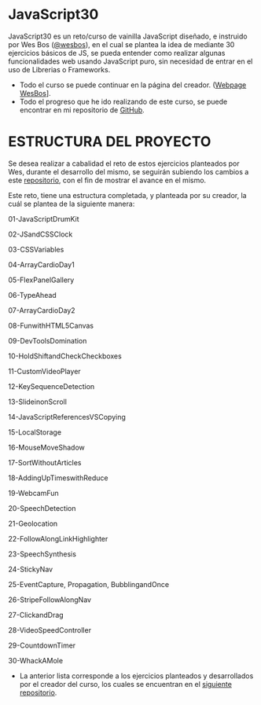 # JavaScript30

JavaScript30 es un reto/curso de vainilla JavaScript diseñado, e instruido por Wes Bos ([@wesbos](https://github.com/wesbos)), en el cual se plantea la idea de mediante 30 ejercicios básicos de JS, se pueda entender como realizar algunas funcionalidades web usando JavaScript puro, sin necesidad de entrar en el uso de Librerias o Frameworks.

- Todo el curso se puede continuar en la página del creador. ([Webpage WesBos](https://wesbos.com/)].
- Todo el progreso que he ido realizando de este curso, se puede encontrar en mi repositorio de [GitHub](https://github.com/villalbaluis/javascript30).



# ESTRUCTURA DEL PROYECTO

Se desea realizar a cabalidad el reto de estos ejercicios planteados por Wes, durante el desarrollo del mismo, se seguirán subiendo los cambios a este [repositorio](https://github.com/villalbaluis/javascript30), con el fin de mostrar el avance en el mismo. 

Este reto, tiene una estructura completada, y planteada por su creador, la cuál se plantea de la siguiente manera:

01-JavaScriptDrumKit

02-JSandCSSClock

03-CSSVariables

04-ArrayCardioDay1

05-FlexPanelGallery

06-TypeAhead

07-ArrayCardioDay2

08-FunwithHTML5Canvas

09-DevToolsDomination

10-HoldShiftandCheckCheckboxes

11-CustomVideoPlayer

12-KeySequenceDetection

13-SlideinonScroll

14-JavaScriptReferencesVSCopying

15-LocalStorage

16-MouseMoveShadow

17-SortWithoutArticles

18-AddingUpTimeswithReduce

19-WebcamFun

20-SpeechDetection

21-Geolocation

22-FollowAlongLinkHighlighter

23-SpeechSynthesis

24-StickyNav

25-EventCapture, Propagation, BubblingandOnce

26-StripeFollowAlongNav

27-ClickandDrag

28-VideoSpeedController

29-CountdownTimer

30-WhackAMole


- La anterior lista corresponde a los ejercicios planteados y desarrollados por el creador del curso, los cuales se encuentran en el [siguiente repositorio](https://github.com/wesbos/JavaScript30).
